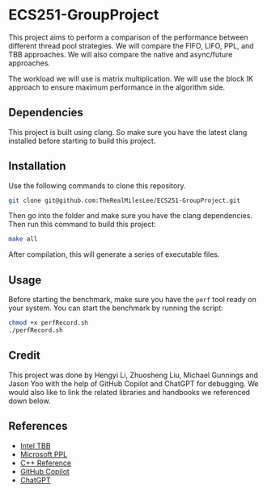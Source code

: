 # ECS251-GroupProject

This project aims to perform a comparison of the performance between different
thread pool strategies. We will compare the FIFO, LIFO, PPL, and TBB approaches. We
will also compare the native and async/future approaches.

The workload we will use is matrix multiplication. We will use
the block IK approach to ensure maximum performance in the algorithm side.

## Dependencies
This project is built using clang. So make sure you have the latest clang installed
before starting to build this project.

## Installation
Use the following commands to clone this repository.

```bash
git clone git@github.com:TheRealMilesLee/ECS251-GroupProject.git
```
Then go into the folder and make sure you have the clang dependencies. Then run
this command to build this project:

```bash
make all
```
After compilation, this will generate a series of executable files.

## Usage
Before starting the benchmark, make sure you have the ```perf``` tool ready on
your system. You can start the benchmark by running the script:

```bash
chmod +x perfRecord.sh
./perfRecord.sh
```
## Credit
This project was done by Hengyi Li, Zhuosheng Liu, Michael Gunnings and Jason Yoo
with the help of GitHub Copilot and ChatGPT for debugging. We would also like
to link the related libraries and handbooks we referenced down below.

## References
- [Intel TBB](https://www.intel.com/content/www/us/en/developer/tools/oneapi/onetbb.html)
- [Microsoft PPL](https://docs.microsoft.com/en-us/cpp/parallel/concrt/parallel-patterns-library-ppl)
- [C++ Reference](https://en.cppreference.com/w/)
- [GitHub Copilot](https://github.com/features/copilot)
- [ChatGPT](https://www.openai.com/research/chatgpt)



